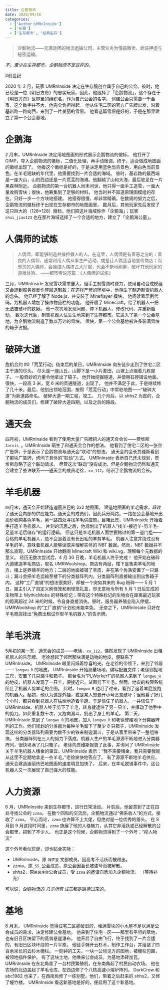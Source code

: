 ```yaml
---
title: 企鹅物流
date: 2020/09/16
categories:
  - ['Author:UMRnInside']
  - ['长篇']
  - ['生存都市', '经典生存']
---
```

> 企鹅物流——充满谜团的物流运输公司，主营业务为情报贩卖、武装押运与秘密运输。

_不，至少在生存都市，企鹅物流不是这样的。_
<!--more-->

#创世纪

2020 年 2 月，玩家 UMRnInside 决定在生存服创立属于自己的公会。彼时，他已经是一位《明日方舟》的忠实玩家。因此，他选择了「企鹅物流」，这个存在于《明日方舟》世界里的组织名，作为自己公会的名字。
创建公会只需要一千金币，这个数字并不大，他完全负担得起。
他从住宅二区的官方广告牌出发，沿着基岩路一路向西，来到了一片美丽的雪原。
他看这篇雪原是好的，于是在那里建立了第一个公会基地。

# 企鹅海
2 月末，UMRnInside 决定用地图画的形式展示企鹅物流的徽标。
他打开了 GIMP，导入企鹅物流的徽标，二值化处理，再手动微调。终于，适合做成地图画的徽标出现了。
他看这个徽标是好的，于是决定用蓝色当背景色，用白色当前景色。在羊毛短缺的年代里，他需要找到一片合适的海域。
彼时，基岩路的最西端是一座大山，山的西边还是一片荒芜的海滩。他翻越了山和大海，最后驻足在一片黑森林附近。
企鹅物流的第一台机器人尚未问世，他只得一面手工造雪，一面大量收购雪块；很快，他筹集到了足够的材料。
他当时并不知道原理图模组的存在，只好一步一个方块地搭建。
他搭得很慢，却非常精确。在数周的努力之后，企鹅物流的徽标终于出现在生存都市的地图画里。
数月后，其他玩家先后发现了这只巨大的（128×128）徽标，他们把这片海域称作「企鹅海」；玩家 `shui_jiao123` 也在那片海域选择了一个合适的地方，建立了「企鹅海公墓」。

# 人偶师的试炼
> 人偶师，即能够制造并操控假人的人。在这里，人偶师是有善恶之分的：善良的人偶师，通常利用人偶从事生产活动，或是让人偶适当地宣传商店；而邪恶的人偶师，会操控人偶挤占大厅服，也会不断地刷屏，破坏其他玩家的游戏体验。
> ——都市传说短篇：《人偶师的试炼》

三月，UMRnInside 发现雪块需求量大，但手工制雪费时费力，使用自动合成模组又会遭到服务器反作弊回退制裁；在这样严苛的环境中，他萌生了制造制雪机器人的念头。
他已经了解了 Node.js，并安装了 Mineflayer 模块。
他阅读着示例代码，为机器人增加了操作物品栏的功能。
他开启了 Minecraft，给了机器人一把无法被破坏的铁锹。
他一次次地发现问题、停下机器人、修改代码、并重新启动。
数次迭代后，制雪机器人怯生生地来到了生存都市。它进入了第一个公会基地，为企鹅物流制造了数以万计的雪块。
很快，第一个公会基地被许多装满雪块的箱子占据。

# 破碎大道

危机合约 #0「荒芜行动」结束后的某日，UMRnInside 向东徒步走到了住宅二区主干道的尽头。
尽头是一座山丘，山脚下是一小片麦田，山坡上点缀着几栋屋子。
一股奇妙的力量令他拿出了镐子。
他开始挖掘隧道，并使用石砖铺设地面。
很快，一段高 3 米，宽 6 米的贯通隧道，出现了。
他并不满足于此，于是继续修了几十米。最后，他划出领地范围，按照「荒芜行动」中常驻地图——“破碎大道”为新道路命名。
破碎大道一期工程，竣工。
几个月后，以 shhs2 为首的，企鹅物流的成员们，修建了破碎大道四期，以及之后的路段。

# 通天会
四月初，UMRnInside 看到了使用大量广告牌招人的通天会会长——贾维斯 `Jarvis_`。UMRnInside 萌生了和通天会合作的想法。
他看到了住宅二区的一张空广告牌，于是表示了企鹅物流与通天会“联动”的想法。
通天会的会长贾维斯看到了那块广告牌，询问了具体的“联动”方式。
UMRnInside 表示自己还未规划，贾维斯忽略了这个联动请求。
尽管这次“联动”没有成功，但是企鹅物流仍然和通天会建立了些许联系——通天会的成员老徐，`xu_112`，结识了企鹅物流的会长。

# 羊毛机器
四月末，通天会开始建造迪丽热巴的 2x2 地图画。
建造地图画的羊毛需求，超过了通天会内部的供应能力。通天会的成员们，因此兵分两路，一路在公会基地开出高价收购各色羊毛，另一路四处寻找羊毛供应商。目睹此景，UMRnInside 开始着手打造羊毛机器人。
片刻的沉思之后，他规划出了机器人“找羊-接近羊-剪羊毛-足量羊毛后储存”的运行逻辑。
但这只是羊毛机器人面世要跨过的第一道门槛——合格的羊毛机器人，绝不会追着没有长出毛的羊剪羊毛。
机器人注意并绕过没有羊毛的羊，意味着机器人能够读取并理解实体的 NBT 数据。然而，NBT 数据并不那么直观。UMRnInside 开始翻阅 Minecraft Wiki 和 wiki.vg，理解每个元数据的意义。
经历无数次尝试后，4 月 30 日晚，羊毛机器人终于完成！
他开始在破碎大道建造羊毛商店，取名 UMRWoolshop。商店有两层，楼下是售卖羊毛的地方，楼上是养殖羊的地方；二层的地面被铺了草皮，并在某个角落安置了一只漏斗；漏斗会把羊毛运输至楼下的分类器阵列内，分类器阵列直接输出到出售箱子内。
这种“工厂直销”的想法很美好，却被一个突如其来的 Bug 粉碎—— 5 月 1 日，服主引入了自定义刷怪笼和刷怪笼礼盒，却无意地令所有 5 月 1 日后生成的生物带上 MythicMobs 的特殊标记；带有这个特殊标记的生物会在距离最近玩家的距离超过 24 米的时候，令自身直接消失。顿时，服务器养殖业陷入停摆，UMRWoolshop 的“工厂直销”计划也未能幸免。
无奈之下，UMRnInside 只好在羊毛商店挂出“免费出租试作型羊毛机器人”的告示牌。

# 羊毛洪流
5月初的某一天，通天会的成员——老徐，`xu_112`，偶然发现了 UMRnInside 出租机器人的告示牌。
老徐想起了邻居那块满是动物的地皮，便联系了 UMRnInside。
UMRnInside 眼里闪烁着惊喜的光，在老徐的带领下，来到了邻居—— `longwu_R` 的地皮。
UMRnInside 开始测量场地，编写配置文件；老徐则掘地三尺，安置了几只漏斗和箱子。
那台名为“PLWorker1”的机器人来到了 `longwu_R` 的地皮，机器人发现了一只羊，便接近它，试图剪下羊毛。然而，地皮的权限系统阻止了机器人剪羊毛的企图。
此时，`longwu_R` 也赶了过来，看到了追着羊屁股跑的机器人。起初，他认为这是外挂，或是某人想要开小号恶意破坏；但他看了好几个小时，都只看到机器人在枯燥地追着羊跑，于是信任了机器人，一并信任了 UMRnInside。机器人终于剪下了羊毛，转身就逮住了另一只羊，并挥动了他手中的剪刀。如此重复数十次，又跑向漏斗，扔出了身上的羊毛。
第二天，UMRnInside 来到了 `longwu_R` 的地皮，加入 `longwu_R` 和老徐修建地下分类器阵列的工作。他们规划的分类器为每种羊毛留下了至少 8 只箱子，UMRnInside 发现这样的分类器阵列需要为数不少的铁来制造漏斗，于是从家里带来了一整组铁块。
分类器阵列在三人的努力下落成。机器人生产的羊毛源源不断地进入分类器阵列，很快填满了几只箱子。
老徐向贾维斯报告了此事，并询问了 UMRnInside 关于羊毛机器人租金的事宜。UMRnInside 表示：“我不需要租金，我只需要我能从这里不定期地拿走一些羊毛。”老徐爽快地答应了。
有了源源不断地羊毛供应，通天会建造迪丽热巴地图画的速度明显加快了。
后来，在羊毛脱销事件中，这台机器人又一次展现了自己强大的性能。

# 人力资源
6 月，UMRnInside 来到生存都市，进行日常活动。
片刻后，他留意到了正在四处寻找公会的 `zzma`。
在数个回和的交流后，企鹅物流通过“佛系收人”的方式，接收了 `zzma`。
平心而论，`zzma` 也许算不上大佬，但绝对是一位优秀的猎头。
在 8 月到 9 月这段时间里，`zzma` 施展了他的人格魅力，从其它非活跃或已经解散的公会那里，招到了不少人。
也正是这个时候，企鹅物流得到了一个外号：“挖人物流”

这个外号看似荒诞，却也贴合实际：
* UMRnInside，原 `神农堂` 文部成员，因高考不活跃而被踢出。
* zzma，原`_55_`公会成员，原公会因会长被盗号而被解散。 
* shhs2，原`莱茵生命`公会成员，受 `zzma` 的邀请自愿加入企鹅物流。 
（等待补充）

可以说，企鹅物流的 _几乎所有_ 成员都是跳槽过来的。


# 基地
8 月末， UMRnInside 觉得住宅二区那破旧的、堆满雪块的小木屋不足以满足公会成员的需求，决定修建公会基地。
他来到了住宅一区——那里有平坦的草地，也有旧日区块留下的高耸悬崖瀑布。
他开启了自由飞行，终于找到了一片合适的，有旧日区块环绕的一片平原。
他徒手劈开云杉木，制作工作台，并组装了四百余米长的云杉木栅栏。
一刻钟的工夫，一块一公顷见方的图地，被栅栏包围，被领地插件保护。
有了这块土地，他唤来公会成员，为基地添砖加瓦。
UMRnInside 在东北角盖了一台村民繁殖机，在东南角起了村民自动农场。
他在农场的北边盖起了羊毛仓库，在西边修了个八核高速小熔炉阵列。
DarkCrow 和 abc1982 也来了，在西南角修了一栋别墅。他们，带着之后赶来的 shhs2，又修了幢竹楼。
UMRnInside 看这新基地是好的，便启用了这个新基地。
